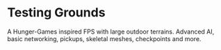 # Testing Grounds

A Hunger-Games inspired FPS with large outdoor terrains. Advanced AI, basic networking, pickups, skeletal meshes, checkpoints and more.